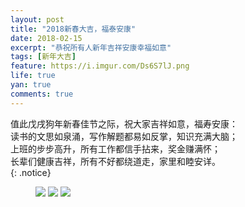 ```yaml
---
layout: post
title: "2018新春大吉，福泰安康"
date: 2018-02-15
excerpt: "恭祝所有人新年吉祥安康幸福如意"
tags: [新年大吉]
feature: https://i.imgur.com/Ds6S7lJ.png
life: true
yan: true
comments: true
---
```

值此戊戌狗年新春佳节之际，祝大家吉祥如意，福寿安康：<br/>
读书的文思如泉涌，写作解题都易如反掌，知识充满大脑；<br/>
上班的步步高升，所有工作都信手拈来，奖金赚满怀；<br/>
长辈们健康吉祥，所有不好都绕道走，家里和睦安详。<br/>
{: .notice}
<figure>
	<img src="{{ site.staticUrl }}/image/jpg/nianfan.jpg" />
    <img src="{{ site.staticUrl }}/yanyan/image/daxiang1.jpg" />
	<img src="{{ site.staticUrl }}/yanyan/image/daxiang2.jpg" />
</figure>
